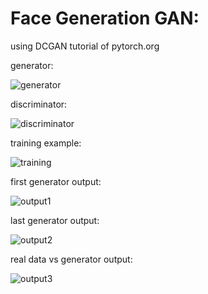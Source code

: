 # Face Generation GAN:

using DCGAN tutorial of pytorch.org

generator:

![generator](https://github.com/A30Z/GAN/assets/121484376/6fc02246-8a23-44b6-a68a-d55a8bd89c1d)


discriminator:

![discriminator](https://github.com/A30Z/GAN/assets/121484376/997f91a6-1c0b-4d99-9742-7b4c83a8fcc8)


training example:

![training](https://github.com/A30Z/GAN/assets/121484376/433efb54-e66c-40bc-9e22-ce01ace90777)


first generator output:

![output1](https://github.com/A30Z/GAN/assets/121484376/5a54f555-d25b-4f29-bb17-f313c0671b6c)


last generator output:

![output2](https://github.com/A30Z/GAN/assets/121484376/577cccc3-eebb-434f-9edc-7e0702517c9e)


real data vs generator output:

![output3](https://github.com/A30Z/GAN/assets/121484376/687716df-3247-4528-861e-39135191fe71)
